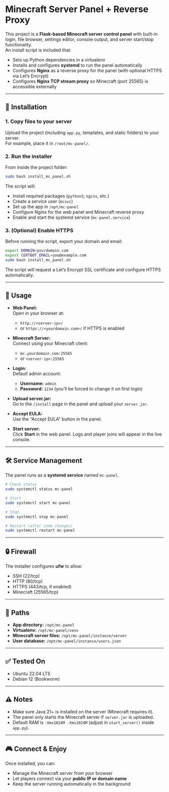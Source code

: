 # Minecraft Server Panel + Reverse Proxy

This project is a **Flask-based Minecraft server control panel** with built-in login, file browser, settings editor, console output, and server start/stop functionality.  
An install script is included that:

- Sets up Python dependencies in a virtualenv
- Installs and configures **systemd** to run the panel automatically
- Configures **Nginx** as a reverse proxy for the panel (with optional HTTPS via Let’s Encrypt)
- Configures **Nginx TCP stream proxy** so Minecraft (port 25565) is accessible externally

---

## 🚀 Installation

### 1. Copy files to your server
Upload the project (including `app.py`, templates, and static folders) to your server.  
For example, place it in `/root/mc-panel/`.

### 2. Run the installer
From inside the project folder:

```bash
sudo bash install_mc_panel.sh
```

The script will:

- Install required packages (`python3`, `nginx`, etc.)
- Create a service user (`mcsvc`)
- Set up the app in `/opt/mc-panel`
- Configure Nginx for the web panel and Minecraft reverse proxy
- Enable and start the systemd service (`mc-panel.service`)

### 3. (Optional) Enable HTTPS
Before running the script, export your domain and email:

```bash
export DOMAIN=yourdomain.com
export CERTBOT_EMAIL=you@example.com
sudo bash install_mc_panel.sh
```

The script will request a Let’s Encrypt SSL certificate and configure HTTPS automatically.

---

## 🔧 Usage

- **Web Panel:**  
  Open in your browser at:  
  - `http://<server-ip>/`  
  - or `https://<yourdomain.com>/` if HTTPS is enabled  

- **Minecraft Server:**  
  Connect using your Minecraft client:  
  - `mc.yourdomain.com:25565`  
  - or `<server-ip>:25565`

- **Login:**  
  Default admin account:  
  - **Username:** `admin`  
  - **Password:** `1234` (you’ll be forced to change it on first login)

- **Upload server.jar:**  
  Go to the `/install` page in the panel and upload your `server.jar`.

- **Accept EULA:**  
  Use the “Accept EULA” button in the panel.

- **Start server:**  
  Click **Start** in the web panel. Logs and player joins will appear in the live console.

---

## 🛠 Service Management

The panel runs as a **systemd service** named `mc-panel`.

```bash
# Check status
sudo systemctl status mc-panel

# Start
sudo systemctl start mc-panel

# Stop
sudo systemctl stop mc-panel

# Restart (after code changes)
sudo systemctl restart mc-panel
```

---

## 🔒 Firewall

The installer configures **ufw** to allow:

- SSH (22/tcp)
- HTTP (80/tcp)
- HTTPS (443/tcp, if enabled)
- Minecraft (25565/tcp)

---

## 📂 Paths

- **App directory:** `/opt/mc-panel`
- **Virtualenv:** `/opt/mc-panel/venv`
- **Minecraft server files:** `/opt/mc-panel/instance/server`
- **User database:** `/opt/mc-panel/instance/users.json`

---

## ✅ Tested On

- Ubuntu 22.04 LTS
- Debian 12 (Bookworm)

---

## ⚠️ Notes

- Make sure Java 21+ is installed on the server (Minecraft requires it).
- The panel only starts the Minecraft server if `server.jar` is uploaded.
- Default RAM is `-Xmx1024M -Xms1024M` (adjust in `start_server()` inside `app.py`).

---

## 🎮 Connect & Enjoy

Once installed, you can:

- Manage the Minecraft server from your browser  
- Let players connect via your **public IP or domain name**  
- Keep the server running automatically in the background
